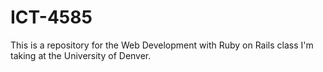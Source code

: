 # ICT-4585

This is a repository for the Web Development with Ruby on Rails class I'm taking at the University of Denver.